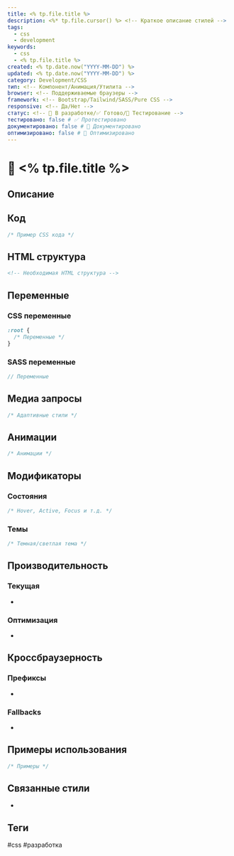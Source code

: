 ```yaml
---
title: <% tp.file.title %>
description: <%* tp.file.cursor() %> <!-- Краткое описание стилей -->
tags:
  - css
  - development
keywords:
  - css
  - <% tp.file.title %>
created: <% tp.date.now("YYYY-MM-DD") %>
updated: <% tp.date.now("YYYY-MM-DD") %>
category: Development/CSS
тип: <!-- Компонент/Анимация/Утилита -->
browser: <!-- Поддерживаемые браузеры -->
framework: <!-- Bootstrap/Tailwind/SASS/Pure CSS -->
responsive: <!-- Да/Нет -->
статус: <!-- 🚧 В разработке/✅ Готово/🧪 Тестирование -->
тестировано: false # ✅ Протестировано
документировано: false # 📝 Документировано
оптимизировано: false # 🚀 Оптимизировано
---
```


# 🎨 <% tp.file.title %>

## Описание
<!-- Подробное описание стилей -->


## Код
```css
/* Пример CSS кода */
```

## HTML структура
```html
<!-- Необходимая HTML структура -->
```

## Переменные
### CSS переменные
```css
:root {
  /* Переменные */
}
```

### SASS переменные
```scss
// Переменные
```

## Медиа запросы
```css
/* Адаптивные стили */
```

## Анимации
```css
/* Анимации */
```

## Модификаторы
### Состояния
```css
/* Hover, Active, Focus и т.д. */
```

### Темы
```css
/* Темная/светлая тема */
```

## Производительность
### Текущая
- 

### Оптимизация
- 

## Кроссбраузерность
### Префиксы
- 

### Fallbacks
- 

## Примеры использования
```css
/* Примеры */
```

## Связанные стили
- 

## Теги
#css #разработка
